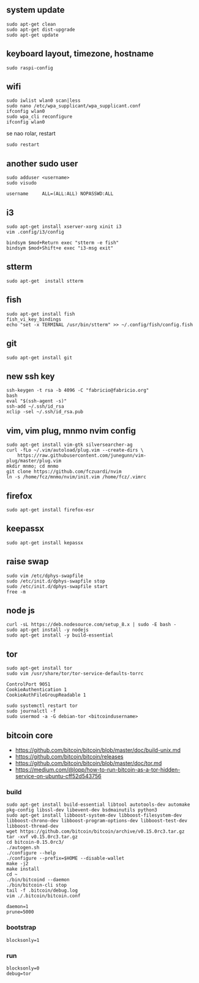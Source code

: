 ## system update
```
sudo apt-get clean
sudo apt-get dist-upgrade
sudo apt-get update
```

## keyboard layout, timezone, hostname
```
sudo raspi-config
```

## wifi
```
sudo iwlist wlan0 scan|less
sudo nano /etc/wpa_supplicant/wpa_supplicant.conf
ifconfig wlan0
sudo wpa_cli reconfigure
ifconfig wlan0
```

se nao rolar, restart

```
sudo restart
```

## another sudo user
```
sudo adduser <username>
sudo visudo
```

    username     ALL=(ALL:ALL) NOPASSWD:ALL

## i3
```
sudo apt-get install xserver-xorg xinit i3
vim .config/i3/config 
```

    bindsym $mod+Return exec "stterm -e fish"
    bindsym $mod+Shift+e exec "i3-msg exit"

## stterm
```
sudo apt-get  install stterm
```

## fish
```
sudo apt-get install fish
fish_vi_key_bindings 
echo "set -x TERMINAL /usr/bin/stterm" >> ~/.config/fish/config.fish
```

## git
```
sudo apt-get install git
```

## new ssh key
```
ssh-keygen -t rsa -b 4096 -C "fabricio@fabricio.org"
bash
eval "$(ssh-agent -s)"
ssh-add ~/.ssh/id_rsa
xclip -sel ~/.ssh/id_rsa.pub
```

## vim, vim plug, mnmo nvim config
```
sudo apt-get install vim-gtk silversearcher-ag
curl -fLo ~/.vim/autoload/plug.vim --create-dirs \
    https://raw.githubusercontent.com/junegunn/vim-plug/master/plug.vim
mkdir mnmo; cd mnmo
git clone https://github.com/fczuardi/nvim
ln -s /home/fcz/mnmo/nvim/init.vim /home/fcz/.vimrc
```

## firefox
```
sudo apt-get install firefox-esr
```

## keepassx
```
sudo apt-get install kepassx
```

## raise swap
```
sudo vim /etc/dphys-swapfile
sudo /etc/init.d/dphys-swapfile stop
sudo /etc/init.d/dphys-swapfile start
free -m
```

## node js
```
curl -sL https://deb.nodesource.com/setup_8.x | sudo -E bash -
sudo apt-get install -y nodejs
sudo apt-get install -y build-essential
```

## tor
```
sudo apt-get install tor
sudo vim /usr/share/tor/tor-service-defaults-torrc
```

    ControlPort 9051
    CookieAuthentication 1
    CookieAuthFileGroupReadable 1

```
sudo systemctl restart tor
sudo journalctl -f
sudo usermod -a -G debian-tor <bitcoindusername>
```

## bitcoin core

- https://github.com/bitcoin/bitcoin/blob/master/doc/build-unix.md
- https://github.com/bitcoin/bitcoin/releases
- https://github.com/bitcoin/bitcoin/blob/master/doc/tor.md
- https://medium.com/@lopp/how-to-run-bitcoin-as-a-tor-hidden-service-on-ubuntu-cff52d543756


### build
```
sudo apt-get install build-essential libtool autotools-dev automake pkg-config libssl-dev libevent-dev bsdmainutils python3
sudo apt-get install libboost-system-dev libboost-filesystem-dev libboost-chrono-dev libboost-program-options-dev libboost-test-dev libboost-thread-dev 
wget https://github.com/bitcoin/bitcoin/archive/v0.15.0rc3.tar.gz
tar -xvf v0.15.0rc3.tar.gz
cd bitcoin-0.15.0rc3/
./autogen.sh
./configure --help
./configure --prefix=$HOME --disable-wallet
make -j2
make install
cd ~
./bin/bitcoind --daemon
./bin/bitcoin-cli stop
tail -f .bitcoin/debug.log
vim ./.bitcoin/bitcoin.conf
```

    daemon=1
    prune=5000

### bootstrap

    blocksonly=1
    
### run

    blocksonly=0
    debug=tor
